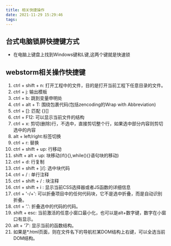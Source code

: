```yaml
---
title: 相关快捷操作
date: 2021-11-29 15:29:46
tags:
---
```


<!--相关操作快捷键-->

## 台式电脑锁屏快捷键方式

- 在电脑上键盘上找到Windows键和L键,这两个键就是快速锁

## webstorm相关操作快捷键
1. ctrl + shift + n: 打开工程中的文件，目的是打开当前工程下任意目录的文件。
2. ctrl + j: 输出模板
3. ctrl + b: 跳到变量申明处
4. ctrl + alt + T: 围绕包裹代码(包括zencoding的Wrap with Abbreviation)
5. ctrl + []: 匹配 {}[]
6. ctrl + F12: 可以显示当前文件的结构
7. ctrl + x: 剪切(删除)行，不选中，直接剪切整个行，如果选中部分内容则剪切选中的内容
8. alt + left/right:标签切换
9. ctrl + r: 替换
10. ctrl + shift + up: 行移动
11. shift + alt + up: 块移动(if(){},while(){}语句块的移动)
12. ctrl + d: 行复制
13. ctrl + shift + ]/[: 选中块代码
14. ctrl + / : 单行注释
15. ctrl + shift + / : 块注释
16. ctrl + shift + i : 显示当前CSS选择器或者JS函数的详细信息
17. ctrl + '-/+': 可以折叠项目中的任何代码块，它不是选中折叠，而是自动识别折叠。
18. ctrl + '.': 折叠选中的代码的代码。
19. shift + esc: 当前激活的任意小窗口最小化，也可以是alt+数字键，数字在小窗口有显示。
20. alt + '7': 显示当前的函数结构。
21. 如果是*.html页面，则在文件名下的导航栏某DOM结构上右键，可以全选当前DOM结构。